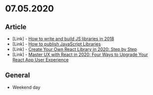 # 07.05.2020

## Article

- \[Link\] - [How to write and build JS libraries in 2018](https://medium.com/@kelin2025/so-you-wanna-use-es6-modules-714f48b3a953)
- \[Link\] - [How to publish JavaScript Libraries](https://medium.com/javascript-in-plain-english/how-to-publish-javascript-libraries-68b9dd22dbda)
- \[Link\] - [Create Your Own React Library in 2020: Step by Step](https://levelup.gitconnected.com/create-your-own-react-library-in-2020-step-by-step-7c39eb1b2d7b)
- \[Link\] - [Master UX with React in 2020: Four Ways to Upgrade Your React App User Experience](https://levelup.gitconnected.com/master-ux-with-react-in-2020-four-ways-to-upgrade-your-react-app-user-experience-a053b3ffbf59)

## General

- Weekend day
